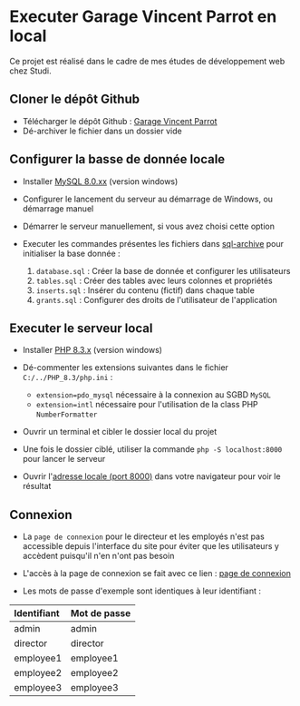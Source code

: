 # Executer Garage Vincent Parrot en local

Ce projet est réalisé dans le cadre de mes études de développement web chez Studi.

## Cloner le dépôt Github

- Télécharger le dépôt Github : [Garage Vincent Parrot](https://github.com/nansphilip/GarageVincentParrot/archive/refs/heads/main.zip)
- Dé-archiver le fichier dans un dossier vide

## Configurer la basse de donnée locale

- Installer [MySQL 8.0.xx](https://dev.mysql.com/downloads/installer/) (version windows)
- Configurer le lancement du serveur au démarrage de Windows, ou démarrage manuel
- Démarrer le serveur manuellement, si vous avez choisi cette option

- Executer les commandes présentes les fichiers dans [sql-archive](https://github.com/nansphilip/GarageVincentParrot/tree/main/sql-archive) pour initialiser la base donnée :
  1. `database.sql` : Créer la base de donnée et configurer les utilisateurs
  1. `tables.sql` : Créer des tables avec leurs colonnes et propriétés
  1. `inserts.sql` : Insérer du contenu (fictif) dans chaque table
  1. `grants.sql` : Configurer des droits de l'utilisateur de l'application

## Executer le serveur local

- Installer [PHP 8.3.x](https://windows.php.net/download#php-8.3) (version windows)
- Dé-commenter les extensions suivantes dans le fichier `C:/../PHP_8.3/php.ini` :
  - `extension=pdo_mysql` nécessaire à la connexion au SGBD `MySQL`
  - `extension=intl` nécessaire pour l'utilisation de la class PHP `NumberFormatter`

- Ouvrir un terminal et cibler le dossier local du projet
- Une fois le dossier ciblé, utiliser la commande `php -S localhost:8000` pour lancer le serveur
- Ouvrir l'[adresse locale (port 8000)](localhost:8000) dans votre navigateur pour voir le résultat

## Connexion

- La `page de connexion` pour le directeur et les employés n'est pas accessible depuis l'interface du site pour éviter que les utilisateurs y accèdent puisqu'il n'en n'ont pas besoin
- L'accès à la page de connexion se fait avec ce lien : [page de connexion](localhost:8000/index.php?p=login)

- Les mots de passe d'exemple sont identiques à leur identifiant :

| Identifiant | Mot de passe |
| :--- | :--- |
| admin | admin |
| director | director |
| employee1 | employee1 |
| employee2 | employee2 |
| employee3 | employee3 |
